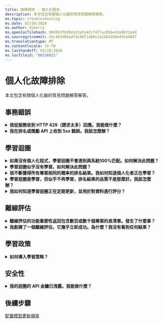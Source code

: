 ```yaml
---
title: 故障排除 - 個人化程式
description: 本文包含有關個人化器的常見問題解答解答。
ms.topic: troubleshooting
ms.date: 02/26/2020
ms.author: diberry
ms.openlocfilehash: 904953f028eb31afe42cf477ac05be43e8b72a4d
ms.sourcegitcommit: 2ec4b3d0bad7dc0071400c2a2264399e4fe34897
ms.translationtype: MT
ms.contentlocale: zh-TW
ms.lasthandoff: 03/28/2020
ms.locfileid: "80336021"
---
```

# <a name="personalizer-troubleshooting"></a>個人化故障排除

本文包含有關個人化器的常見問題解答解答。

## <a name="transaction-errors"></a>事務錯誤

<details>
<summary><b>我從服務收到 HTTP 429（請求太多）回應。我能做什麼？</b></summary>

**答**：如果您在創建個人化實例時選擇了免費價格層，則允許的 Rank 請求數存在配額限制。 查看 Rank API 的 API 呼叫速率（在個人化工具資源的 Azure 門戶中的"指標"窗格中），並調整定價層（在定價層窗格中），如果呼叫量預計增長超過所選定價層的閾值。

</details>

<details>
<summary><b>我在排名或獎勵 API 上收到 5xx 錯誤。我該怎麼辦？</b></summary>

**答**：這些問題應該是透明的。 如果它們繼續，請在"**支援 + 故障排除**"部分中為個人化工具資源選擇"支援 + 故障排除"部分中**的新支援請求**來聯繫支援人員。

</details>

## <a name="learning-loop"></a>學習迴圈

<details>
<summary>
<b>如果沒有個人化程式，學習迴圈不會達到與系統100%匹配。如何解決此問題？</b></summary>

**答**：你通過學習迴圈沒有達到目標的原因：
* 使用 Rank API 呼叫發送的功能不足
* 發送的功能中的 Bug - 例如將非聚合要素資料（如時間戳記）發送到 Rank API
* 具有迴圈處理的 Bug - 例如不向獎勵 API 發送獎勵資料的事件

要進行修復，您需要通過更改發送到迴圈的功能來更改處理，或者確保獎勵是正確評估 Rank 回應的品質。

</details>

<details>
<summary>
<b>學習迴圈似乎沒有學習。如何解決此問題？</b></summary>

**答**：在排名呼叫有效確定優先順序之前，學習迴圈需要幾千個獎勵呼叫。

如果您不確定學習迴圈當前的行為情況，請運行[離線評估](concepts-offline-evaluation.md)，並應用已更正的學習策略。

</details>

<details>
<summary><b>我不斷獲得所有專案相同的概率的排名結果。我如何知道個人化者正在學習？</b></summary>

**答**：當排名 API 結果剛剛啟動且具有_空_模型時，或者當您重置個人化器迴圈時，您的模型仍在**模型更新頻率**期間內，則個人化程式在 Rank API 結果中返回相同的概率。

當新的更新期間開始時，將使用更新的模型，您將看到概率更改。

</details>

<details>
<summary><b>學習迴圈是學習，但似乎不再學習，排名結果的品質不是那麼好。我該怎麼辦？</b></summary>

**答案**：
* 請確保在 Azure 門戶中完成並應用了該個人化工具資源（學習迴圈）的一個評估。
* 確保所有獎勵都通過獎勵 API 發送並處理。

</details>


<details>
<summary><b>我如何知道學習迴圈正在定期更新，並用於對資料進行評分？</b></summary>

**答**：您可以在 Azure 門戶的 **"模型和學習設置"** 頁中找到模型上次更新的時間。 如果您看到舊的時間戳記，則很可能是因為您沒有發送"排名"和"獎勵"呼叫。 如果服務沒有傳入資料，則不會更新學習。 如果您看到學習迴圈更新不夠頻繁，則可以編輯迴圈的**模型更新頻率**。

</details>

## <a name="offline-evaluations"></a>離線評估

<details>
<summary><b>離線評估的功能重要性返回包含數百或數千個專案的長清單。發生了什麼事？</b></summary>

**答**：這通常是由於時間戳記、使用者 ID 或其他一些細細微性功能發送。

</details>

<details>
<summary><b>我創建了一個離線評估，它幾乎立即成功。為什麼？我沒有看到任何結果？</b></summary>

**答**：離線評估使用該時間段內事件訓練的模型資料。 如果在評估開始和結束時間之間的時間段內未發送任何資料，則資料將完成，而不會產生任何結果。 通過選擇已發送到個人化器的事件的時間範圍，提交新的離線評估。

</details>


## <a name="learning-policy"></a>學習政策

<details>
<summary><b>如何導入學習策略？</b></summary>

**答**：詳細瞭解[學習策略概念](concept-active-learning.md#understand-learning-policy-settings)[以及如何應用](how-to-manage-model.md)新的學習策略。 如果不想選擇學習策略，可以使用[離線評估](how-to-offline-evaluation.md)根據當前事件建議學習策略。

</details>

## <a name="security"></a>安全性

<details>
<summary><b>我的迴圈的 API 金鑰已洩露。我能做什麼？</b></summary>

**答**：您可以在將用戶端交換為使用另一個金鑰後重新生成一個金鑰。 具有兩個鍵允許您以延遲的方式傳播金鑰，而無需有任何停機時間。 作為安全措施，我們建議在常規週期中執行此操作。

</details>

## <a name="next-steps"></a>後續步驟

[配置模型更新頻率](how-to-settings.md#model-update-frequency)